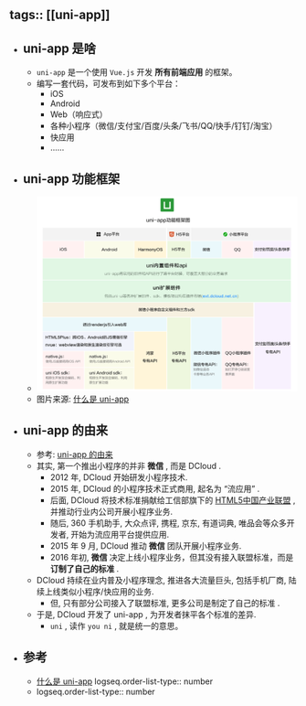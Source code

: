 tags:: [[uni-app]]
---

- ## uni-app 是啥
	- `uni-app` 是一个使用 `Vue.js` 开发 **所有前端应用** 的框架。
	- 编写一套代码，可发布到如下多个平台：
		- iOS
		- Android
		- Web（响应式）
		- 各种小程序（微信/支付宝/百度/头条/飞书/QQ/快手/钉钉/淘宝）
		- 快应用
		- ......
- ## uni-app 功能框架
	- ![image.png](../assets/image_1742615451985_0.png)
	- 图片来源: [什么是 uni-app](https://uniapp.dcloud.net.cn/#%E4%B8%BA%E4%BB%80%E4%B9%88%E8%A6%81%E9%80%89%E6%8B%A9uni-app)
- ## uni-app 的由来
	- 参考: [uni-app 的由来](https://uniapp.dcloud.net.cn/history.html)
	- 其实, 第一个推出小程序的并非 **微信** , 而是 DCloud .
		- 2012 年, DCloud 开始研发小程序技术.
		- 2015 年, DCloud 的小程序技术正式商用, 起名为 “流应用” .
		- 后面, DCloud 将技术标准捐献给工信部旗下的 [HTML5中国产业联盟](https://www.html5plus.org/) , 并推动行业内公司开展小程序业务.
		- 随后, 360 手机助手, 大众点评, 携程, 京东, 有道词典, 唯品会等众多开发者, 开始为流应用平台提供应用.
		- 2015 年 9 月, DCloud 推动 **微信** 团队开展小程序业务.
		- 2016 年初, **微信** 决定上线小程序业务，但其没有接入联盟标准，而是 **订制了自己的标准** .
	- DCloud 持续在业内普及小程序理念, 推进各大流量巨头, 包括手机厂商, 陆续上线类似小程序/快应用的业务.
		- 但, 只有部分公司接入了联盟标准, 更多公司是制定了自己的标准 .
	- 于是, DCloud 开发了 uni-app , 为开发者抹平各个标准的差异.
		- `uni` , 读作 `you ni` , 就是统一的意思。
- ## 参考
	- [什么是 uni-app](https://uniapp.dcloud.net.cn/#%E4%B8%BA%E4%BB%80%E4%B9%88%E8%A6%81%E9%80%89%E6%8B%A9uni-app)
	  logseq.order-list-type:: number
	- logseq.order-list-type:: number